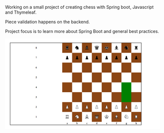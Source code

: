 Working on a small project of creating chess with Spring boot, Javascript and Thymeleaf.

Piece validation happens on the backend.

Project focus is to learn more about Spring Boot and general best practices.

![alt](Screenshot%202024-03-05%20234043.png)

